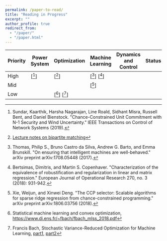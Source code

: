 ```yaml
---
permalink: /paper-to-read/
title: "Reading in Progress"
excerpt: ""
author_profile: true
redirect_from: 
  - "/paper/"
  - "/paper.html"
---
```


| Priority    |  Power System |  Optimization    |  Machine Learning           |  Dynamics and Control  | Status            |
|------------------------------------------------------------------------------------|--------------|--------------|---------------------|--------------|-------------------|
|  High      |   [[^sundar2019]]  |  [[^goemans]]   |   [[^thomas2017]] [[^bertsimas2018]] |    |            |
|  Mid      |     |     |   [[^xie2018]]         |    |            |
|  Low      |     |  [[^bach2018]] [[^bach2017]]  |           |    |            |



[^sundar2019]: Sundar, Kaarthik, Harsha Nagarajan, Line Roald, Sidhant Misra, Russell Bent, and Daniel Bienstock. "Chance-Constrained Unit Commitment with N-1 Security and Wind Uncertainty." IEEE Transactions on Control of Network Systems (2019).
[^thomas2017]: Thomas, Philip S., Bruno Castro da Silva, Andrew G. Barto, and Emma Brunskill. "On ensuring that intelligent machines are well-behaved." arXiv preprint arXiv:1708.05448 (2017).
[^xie2018]: Xie, Weijun, and Xinwei Deng. "The CCP selector: Scalable algorithms for sparse ridge regression from chance-constrained programming." arXiv preprint arXiv:1806.03756 (2018).
[^bertsimas2018]: Bertsimas, Dimitris, and Martin S. Copenhaver. "Characterization of the equivalence of robustification and regularization in linear and matrix regression." European Journal of Operational Research 270, no. 3 (2018): 931-942. 
[^Bach2012]: Francis Bach, [Learning with submodular functions](http://yosinski.com/mlss12/MLSS-2012-Bach-Learning-with-Submodular-Functions/), [Machine learning and convex optimization with submodular functions](https://www.di.ens.fr/~fbach/submodular_fbach_cargese_2013.pdf)
[^bach2018]: Statistical machine learning and convex optimization, https://www.di.ens.fr/~fbach/fbach_mlss_2018.pdf
[^bach2017]: Francis Bach, Stochastic Variance-Reduced Optimization for Machine Learning, [part1](https://www.di.ens.fr/~fbach/fbach_tutorial_siopt_2017.pdf), [part2](https://www.di.ens.fr/~fbach/2017_SIOPT_NonX.pdf)
[^goemans]: [Lecture notes on bipartite matching](http://math.mit.edu/~goemans/18453S17/matching-notes.pdf)

